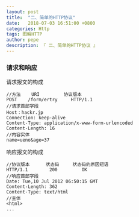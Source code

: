 ```yaml
---
layout: post
title:  "二、简单的HTTP协议"
date:   2018-07-03 16:51:00 +0800
categories: Http
tags: 图解HTTP
author: pepe
description: 『 二、简单的HTTP协议 』
---
```


### **请求和响应**
请求报文的构成
```
//方法    URI         协议版本
POST    /form/ertry     HTTP/1.1
//请求首部字段
Host：hackr.jp
Connection: keep-alive
Content-Type: application/x-www-form-urlencoded
Content-Length: 16
//内容实体
name=ueno&age=37   
```
响应报文的构成
```
//协议版本      状态码     状态码的原因短语
HTTP/1.1        200         OK
//响应首部字段
Date: Tue,10 Jul 2012 06:50:15 GMT
Content-Length: 362
Content-Type: text/html
//主体
<html>
...
```























































